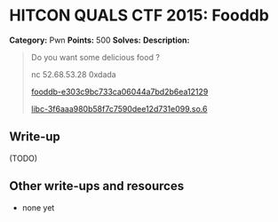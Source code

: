 # HITCON QUALS CTF 2015: Fooddb

**Category:** Pwn
**Points:** 500
**Solves:** 
**Description:**

> Do you want some delicious food ?
>
> nc 52.68.53.28 0xdada
> 
> [fooddb-e303c9bc733ca06044a7bd2b6ea12129](fooddb-e303c9bc733ca06044a7bd2b6ea12129)
>
> [libc-3f6aaa980b58f7c7590dee12d731e099.so.6](libc-3f6aaa980b58f7c7590dee12d731e099.so.6)


## Write-up

(TODO)

## Other write-ups and resources

* none yet
